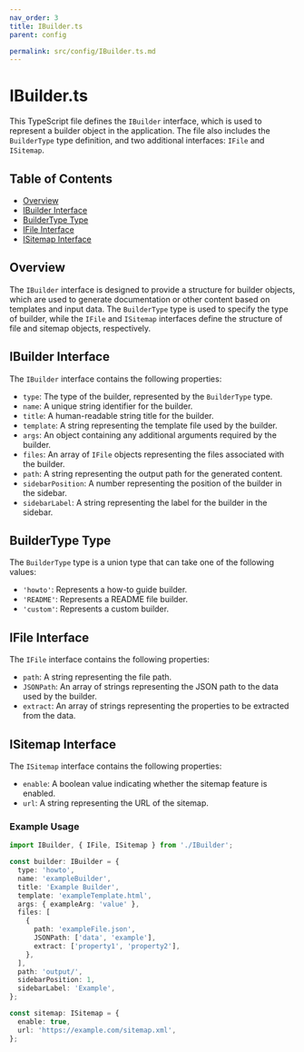 ```yaml
---
nav_order: 3
title: IBuilder.ts
parent: config

permalink: src/config/IBuilder.ts.md
---
```


# IBuilder.ts

This TypeScript file defines the `IBuilder` interface, which is used to represent a builder object in the application. The file also includes the `BuilderType` type definition, and two additional interfaces: `IFile` and `ISitemap`.

## Table of Contents

- [Overview](#overview)
- [IBuilder Interface](#ibuilder-interface)
- [BuilderType Type](#buildertype-type)
- [IFile Interface](#ifile-interface)
- [ISitemap Interface](#isitemap-interface)

## Overview

The `IBuilder` interface is designed to provide a structure for builder objects, which are used to generate documentation or other content based on templates and input data. The `BuilderType` type is used to specify the type of builder, while the `IFile` and `ISitemap` interfaces define the structure of file and sitemap objects, respectively.

## IBuilder Interface

The `IBuilder` interface contains the following properties:

- `type`: The type of the builder, represented by the `BuilderType` type.
- `name`: A unique string identifier for the builder.
- `title`: A human-readable string title for the builder.
- `template`: A string representing the template file used by the builder.
- `args`: An object containing any additional arguments required by the builder.
- `files`: An array of `IFile` objects representing the files associated with the builder.
- `path`: A string representing the output path for the generated content.
- `sidebarPosition`: A number representing the position of the builder in the sidebar.
- `sidebarLabel`: A string representing the label for the builder in the sidebar.

## BuilderType Type

The `BuilderType` type is a union type that can take one of the following values:

- `'howto'`: Represents a how-to guide builder.
- `'README'`: Represents a README file builder.
- `'custom'`: Represents a custom builder.

## IFile Interface

The `IFile` interface contains the following properties:

- `path`: A string representing the file path.
- `JSONPath`: An array of strings representing the JSON path to the data used by the builder.
- `extract`: An array of strings representing the properties to be extracted from the data.

## ISitemap Interface

The `ISitemap` interface contains the following properties:

- `enable`: A boolean value indicating whether the sitemap feature is enabled.
- `url`: A string representing the URL of the sitemap.

### Example Usage

```typescript
import IBuilder, { IFile, ISitemap } from './IBuilder';

const builder: IBuilder = {
  type: 'howto',
  name: 'exampleBuilder',
  title: 'Example Builder',
  template: 'exampleTemplate.html',
  args: { exampleArg: 'value' },
  files: [
    {
      path: 'exampleFile.json',
      JSONPath: ['data', 'example'],
      extract: ['property1', 'property2'],
    },
  ],
  path: 'output/',
  sidebarPosition: 1,
  sidebarLabel: 'Example',
};

const sitemap: ISitemap = {
  enable: true,
  url: 'https://example.com/sitemap.xml',
};
```